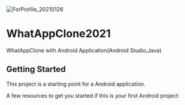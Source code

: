 
![ForProfile_20210126](https://user-images.githubusercontent.com/12381584/105843950-c1fe8b00-601b-11eb-8063-bcf665c3f229.gif)


# WhatAppClone2021

WhatAppClone with Android Application(Android Studio,Java)

## Getting Started

This project is a starting point for a Android application.

A few resources to get you started if this is your first Android project:

